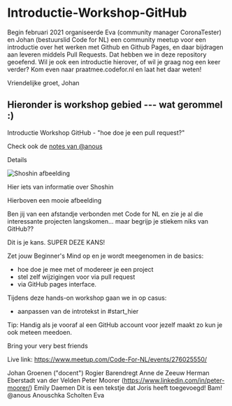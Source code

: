 # Introductie-Workshop-GitHub

Begin februari 2021 organiseerde Eva (community manager CoronaTester) en Johan (bestuurslid Code for NL) een community meetup voor een introductie over het werken met Github en Github Pages, en daar bijdragen aan leveren middels Pull Requests. Dat hebben we in deze repository geoefend. Wil je ook een introductie hierover, of wil je graag nog een keer verder? Kom even naar praatmee.codefor.nl en laat het daar weten!

Vriendelijke groet,
Johan

## Hieronder is workshop gebied --- wat gerommel :)

Introductie Workshop GitHub - "hoe doe je een pull request?"

Check ook de [notes van @anous](https://github.com/codefornl/Introductie-Workshop-GitHub/blob/main/Notes.txt)

Details

![Shoshin afbeelding](https://secure.meetupstatic.com/photos/event/e/1/c/7/highres_494517799.jpeg)

Hier iets van informatie over Shoshin

Hierboven een mooie afbeelding

Ben jij van een afstandje verbonden met Code for NL en zie je al die interessante projecten langskomen... maar begrijp je stiekem niks van GitHub??

Dit is je kans. SUPER DEZE KANS!

Zet jouw Beginner's Mind op en je wordt meegenomen in de basics:
- hoe doe je mee met of modereer je een project
- stel zelf wijzigingen voor via pull request
- via GitHub pages interface.

Tijdens deze hands-on workshop gaan we in op casus:
- aanpassen van de introtekst in #start_hier

Tip: Handig als je vooraf al een GitHub account voor jezelf maakt zo kun je ook meteen meedoen.

Bring your very best friends

Live link: https://www.meetup.com/Code-For-NL/events/276025550/

Johan Groenen ("docent")
Rogier Barendregt
Anne de Zeeuw
Herman Eberstadt van der Velden
Peter Moorer (https://www.linkedin.com/in/peter-moorer/)
Emily Daemen
Dit is een tekstje dat Joris heeft toegevoegd! Bam! 
@anous Anouschka Scholten
Eva
